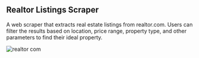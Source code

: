## Realtor Listings Scraper

A web scraper that extracts real estate listings from realtor.com. Users can filter the results based on location, price range, property type, and other parameters to find their ideal property.

![realtor com](https://github.com/shikhasingh96/realtor_listings_scraper/assets/136284820/e16665e9-18c6-4b97-a7e4-0e88bb6e4eda)
